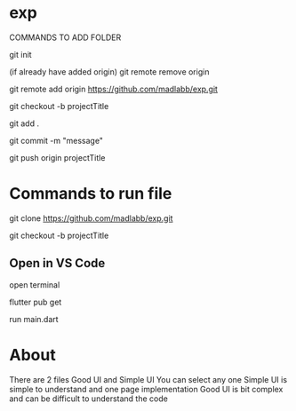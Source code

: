 # exp

COMMANDS TO ADD FOLDER

git init

(if already have added origin) git remote remove origin

git remote add origin https://github.com/madlabb/exp.git

git checkout -b projectTitle

git add .

git commit -m "message"

git push origin projectTitle


# Commands to run file

git clone https://github.com/madlabb/exp.git

git checkout -b projectTitle

## Open in VS Code

open terminal 

flutter pub get

run main.dart


# About 

There are 2 files Good UI and Simple UI
You can select any one 
Simple UI is simple to understand and one page implementation
Good UI is bit complex and can be difficult to understand the code